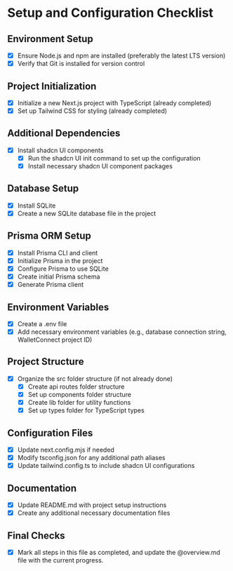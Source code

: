 # Setup and Configuration Checklist

## Environment Setup
- [x] Ensure Node.js and npm are installed (preferably the latest LTS version)
- [x] Verify that Git is installed for version control

## Project Initialization
- [x] Initialize a new Next.js project with TypeScript (already completed)
- [x] Set up Tailwind CSS for styling (already completed)

## Additional Dependencies
- [x] Install shadcn UI components
  - [x] Run the shadcn UI init command to set up the configuration
  - [x] Install necessary shadcn UI component packages

## Database Setup
- [x] Install SQLite
- [x] Create a new SQLite database file in the project

## Prisma ORM Setup
- [x] Install Prisma CLI and client
- [x] Initialize Prisma in the project
- [x] Configure Prisma to use SQLite
- [x] Create initial Prisma schema
- [x] Generate Prisma client

## Environment Variables
- [x] Create a .env file
- [x] Add necessary environment variables (e.g., database connection string, WalletConnect project ID)

## Project Structure
- [x] Organize the src folder structure (if not already done)
  - [x] Create api routes folder structure
  - [x] Set up components folder structure
  - [x] Create lib folder for utility functions
  - [x] Set up types folder for TypeScript types

## Configuration Files
- [x] Update next.config.mjs if needed
- [x] Modify tsconfig.json for any additional path aliases
- [x] Update tailwind.config.ts to include shadcn UI configurations

## Documentation
- [x] Update README.md with project setup instructions
- [x] Create any additional necessary documentation files

## Final Checks
- [x] Mark all steps in this file as completed, and update the @overview.md file with the current progress. 
